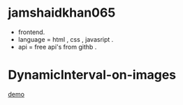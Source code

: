 # jamshaidkhan065
- frontend. 
- language = html , css , javasript .
- api = free api's from githb .


# DynamicInterval-on-images
[demo](https://jamshaidkhan065.github.io/DynamicInterval-on-images/index.html)
